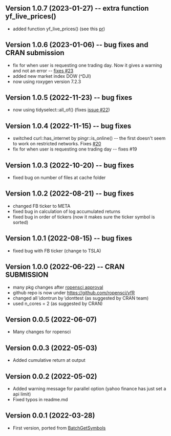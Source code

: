 ## Version 1.0.7 (2023-01-27) -- extra function yf_live_prices()

- added function yf_live_prices() (see this [pr](https://github.com/ropensci/yfR/pull/24))

## Version 1.0.6 (2023-01-06) -- bug fixes and CRAN submission

- fix for when user is requesting one trading day. Now it gives a warning and not an error -- [fixes #23](https://github.com/ropensci/yfR/issues/23)
- added new market index DOW (^DJI)
- now using roxygen version 7.2.3

## Version 1.0.5 (2022-11-23) -- bug fixes

- now using tidyselect::all_of() (fixes [issue #22](https://github.com/ropensci/yfR/issues/22))

## Version 1.0.4 (2022-11-15) -- bug fixes

- switched curl::has_internet by pingr::is_online() -- the first doesn't seem to work on restricted networks. Fixes [#20](https://github.com/ropensci/yfR/issues/20)
- fix for when user is requesting one trading day -- fixes #19

## Version 1.0.3 (2022-10-20) -- bug fixes

- fixed bug on number of files at cache folder

## Version 1.0.2 (2022-08-21) -- bug fixes

- changed FB ticker to META
- fixed bug in calculation of log accumulated returns
- fixed bug in order of tickers (now it makes sure the ticker symbol is sorted)

## Version 1.0.1 (2022-08-15) -- bug fixes

- fixed bug with FB ticker (change to TSLA)

## Version 1.0.0 (2022-06-22) -- CRAN SUBMISSION

- many pkg changes after [ropensci approval](https://github.com/ropensci/software-review/issues/523)
- github repo is now under <https://github.com/ropensci/yfR>
- changed all \dontrun by \donttest (as suggested by CRAN team)
- used n_cores = 2 (as suggested by CRAN)

## Version 0.0.5 (2022-06-07)

- Many changes for ropensci

## Version 0.0.3 (2022-05-03)

- Added cumulative return at output

## Version 0.0.2 (2022-05-02)

- Added warning message for parallel option (yahoo finance has just set a api limit)
- Fixed typos in readme.md

## Version 0.0.1 (2022-03-28)

- First version, ported from [BatchGetSymbols](https://github.com/msperlin/BatchGetSymbols)
